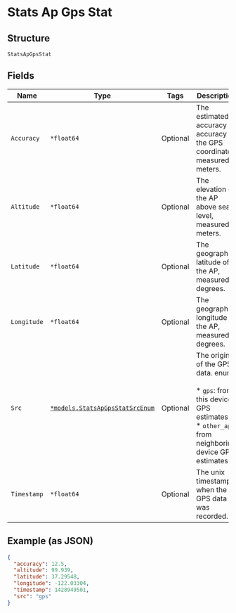 
# Stats Ap Gps Stat

## Structure

`StatsApGpsStat`

## Fields

| Name | Type | Tags | Description |
|  --- | --- | --- | --- |
| `Accuracy` | `*float64` | Optional | The estimated accuracy or accuracy of the GPS coordinates, measured in meters. |
| `Altitude` | `*float64` | Optional | The elevation of the AP above sea level, measured in meters. |
| `Latitude` | `*float64` | Optional | The geographic latitude of the AP, measured in degrees. |
| `Longitude` | `*float64` | Optional | The geographic longitude of the AP, measured in degrees. |
| `Src` | [`*models.StatsApGpsStatSrcEnum`](../../doc/models/stats-ap-gps-stat-src-enum.md) | Optional | The origin of the GPS data. enum:<br><br>* `gps`: from this device’s GPS estimates<br>* `other_ap` from neighboring device GPS estimates |
| `Timestamp` | `*float64` | Optional | The unix timestamp when the GPS data was recorded. |

## Example (as JSON)

```json
{
  "accuracy": 12.5,
  "altitude": 99.939,
  "latitude": 37.29548,
  "longitude": -122.03304,
  "timestamp": 1428949501,
  "src": "gps"
}
```

